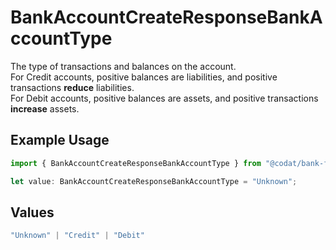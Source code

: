 # BankAccountCreateResponseBankAccountType

The type of transactions and balances on the account.  
For Credit accounts, positive balances are liabilities, and positive transactions **reduce** liabilities.  
For Debit accounts, positive balances are assets, and positive transactions **increase** assets.

## Example Usage

```typescript
import { BankAccountCreateResponseBankAccountType } from "@codat/bank-feeds/sdk/models/shared";

let value: BankAccountCreateResponseBankAccountType = "Unknown";
```

## Values

```typescript
"Unknown" | "Credit" | "Debit"
```